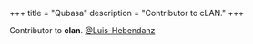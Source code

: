 +++
title = "Qubasa"
description = "Contributor to cLAN."
+++

Contributor to **clan**.
[@Luis-Hebendanz](https://github.com/Luis-Hebendanz)